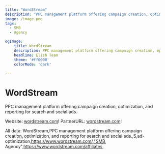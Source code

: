```yaml
---
title: "WordStream"
description: "PPC management platform offering campaign creation, optimization, and reporting for search and social ads."
image: /image.png
tags: 
  - SMB
  - Agency

ogImage:
    title: WordStream
    description: PPC management platform offering campaign creation, optimization, and reporting for search and social ads.
    headline: Elish Team
    theme: '#ff0000'
    colorMode: 'dark'

---
```


# WordStream

PPC management platform offering campaign creation, optimization, and reporting for search and social ads.

Website: [wordstream.com](https://www.wordstream.com/)!
PartnerURL: [wordstream.com](https://www.wordstream.com/affiliates)!

All data:
WordStream,PPC management platform offering campaign creation, optimization, and reporting for search and social ads.,S,ad-optimization,https://www.wordstream.com/,"SMB, Agency",https://www.wordstream.com/affiliates,